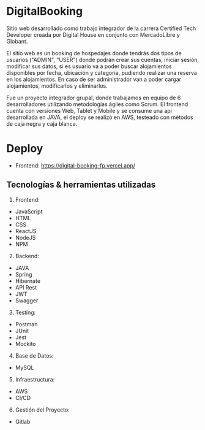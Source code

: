 # DigitalBooking
Sitio web desarrollado como trabajo integrador de la carrera Certified Tech Developer creada por Digital House en conjunto con MercadoLibre y Globant.

El sitio web es un booking de hospedajes donde tendrás dos tipos de usuarios ("ADMIN", "USER") donde podrán crear sus cuentas, iniciar sesión, modificar sus datos, si es usuario va a poder buscar alojamientos disponibles por fecha, ubicación y categoria, pudiendo realizar una reserva en los alojamientos. En caso de ser administrador van a poder cargar alojamientos, modificarlos y eliminarlos.

Fue un proyecto integrador grupal, donde trabajamos en equipo de 6 desarrolladores utilizando metodologías ágiles como Scrum. El frontend cuenta con versiones Web, Tablet y Mobile y se consume una api desarrollada en JAVA, el deploy se realizó en AWS, testeado con métodos de caja negra y caja blanca.

# Deploy
- Frontend: https://digital-booking-fp.vercel.app/

## Tecnologías & herramientas utilizadas 
1. Frontend:
- JavaScript 
- HTML 
- CSS 
- ReactJS 
- NodeJS 
- NPM

2. Backend:
- JAVA 
- Spring 
- Hibernate 
- API Rest 
- JWT
- Swagger

3. Testing:
- Postman 
- JUnit 
- Jest 
- Mockito

4. Base de Datos:
- MySQL

5. Infraestructura: 
- AWS 
- CI/CD

6. Gestión del Proyecto:
- Gitlab
